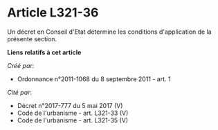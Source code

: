 # Article L321-36

Un décret en Conseil d'Etat détermine les conditions d'application de la présente section.

**Liens relatifs à cet article**

_Créé par_:

  - Ordonnance n°2011-1068 du 8 septembre 2011 - art. 1

_Cité par_:

  - Décret n°2017-777 du 5 mai 2017 (V)
  - Code de l'urbanisme - art. L321-33 (V)
  - Code de l'urbanisme - art. L321-35 (V)
